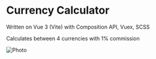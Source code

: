 # Currency Calculator

Written on Vue 3 (Vite) with Composition API, Vuex, SCSS

Calculates between 4 currencies with 1% commission

![Photo](https://user-images.githubusercontent.com/51407990/165293194-7cec4f18-a36b-40ca-8d02-02f83f3b112f.png)
